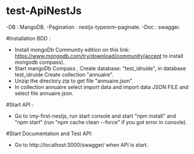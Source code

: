 # test-ApiNestJs

-DB : MangoDB.
-Pagination : nestjs-typeorm-paginate.
-Doc : swagger.

#Installation BDD :
- Install mongoDb Community edition on this link: https://www.mongodb.com/try/download/community(accept to install mongodb compass).
- Start mangoDb Compass , Create database: "test_idruide", in database test_idruide Create collection "annuaire".
- Unzip the directory.zip to get file "annuaire.json".   
- In collection annuaire select import data and import data JSON FILE and select file annuaire.json.

#Start API :
- Go to \my-first-nestjs, run start console and start "npm install" 
and "npm start" (run "npm cache clean --force" if you got error in console).

#Start Documentation and Test API:
- Go to http://localhost:3000/swagger/ when API is start.
